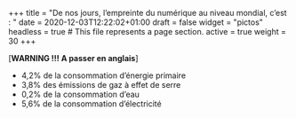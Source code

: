 +++
title = "De nos jours, l’empreinte du numérique au niveau mondial, c’est : "
date = 2020-12-03T12:22:02+01:00
draft = false
widget = "pictos"
headless = true  # This file represents a page section.
active = true
weight = 30
+++

[**WARNING !!! A passer en anglais**]

- 4,2% de la consommation d’énergie primaire
- 3,8% des émissions de gaz à effet de serre
- 0,2% de la consommation d’eau
- 5,6% de la consommation d’électricité

